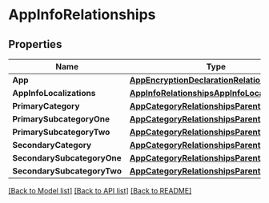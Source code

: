 # AppInfoRelationships

## Properties

Name | Type | Description | Notes
------------ | ------------- | ------------- | -------------
**App** | [**AppEncryptionDeclarationRelationshipsApp**](AppEncryptionDeclaration_relationships_app.md) |  | [optional] 
**AppInfoLocalizations** | [**AppInfoRelationshipsAppInfoLocalizations**](AppInfo_relationships_appInfoLocalizations.md) |  | [optional] 
**PrimaryCategory** | [**AppCategoryRelationshipsParent**](AppCategory_relationships_parent.md) |  | [optional] 
**PrimarySubcategoryOne** | [**AppCategoryRelationshipsParent**](AppCategory_relationships_parent.md) |  | [optional] 
**PrimarySubcategoryTwo** | [**AppCategoryRelationshipsParent**](AppCategory_relationships_parent.md) |  | [optional] 
**SecondaryCategory** | [**AppCategoryRelationshipsParent**](AppCategory_relationships_parent.md) |  | [optional] 
**SecondarySubcategoryOne** | [**AppCategoryRelationshipsParent**](AppCategory_relationships_parent.md) |  | [optional] 
**SecondarySubcategoryTwo** | [**AppCategoryRelationshipsParent**](AppCategory_relationships_parent.md) |  | [optional] 

[[Back to Model list]](../README.md#documentation-for-models) [[Back to API list]](../README.md#documentation-for-api-endpoints) [[Back to README]](../README.md)


